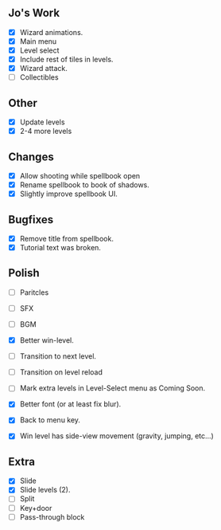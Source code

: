 ## Jo's Work
- [X] Wizard animations.
- [X] Main menu
- [x] Level select
- [X] Include rest of tiles in levels.
- [x] Wizard attack.
- [ ] Collectibles

## Other
- [X] Update levels
- [X] 2-4 more levels

## Changes
- [X] Allow shooting while spellbook open
- [X] Rename spellbook to book of shadows.
- [X] Slightly improve spellbook UI.

## Bugfixes
- [X] Remove title from spellbook.
- [X] Tutorial text was broken.

## Polish
- [ ] Paritcles
- [ ] SFX
- [ ] BGM
- [X] Better win-level.
- [ ] Transition to next level.
- [ ] Transition on level reload
- [ ] Mark extra levels in Level-Select menu as Coming Soon.
- [X] Better font (or at least fix blur).
- [X] Back to menu key.
- [X] Win level has side-view movement (gravity, jumping, etc...)



## Extra
- [X] Slide
- [X] Slide levels (2).
- [ ] Split
- [ ] Key+door
- [ ] Pass-through block
